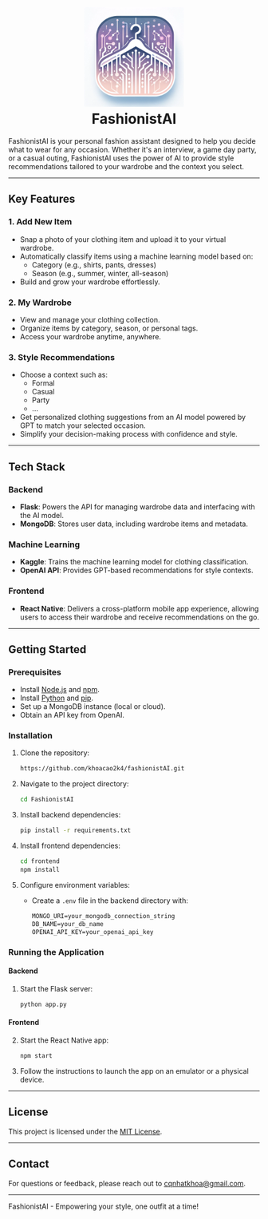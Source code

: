 <h1 align="center">
  <br>
  <img src="/img/logo.webp" alt="FashionistAI" width="200">
  <br>
  FashionistAI
  <br>
</h1>

FashionistAI is your personal fashion assistant designed to help you decide what to wear for any occasion. Whether it's an interview, a game day party, or a casual outing, FashionistAI uses the power of AI to provide style recommendations tailored to your wardrobe and the context you select.

---

## Key Features

### 1. **Add New Item**

- Snap a photo of your clothing item and upload it to your virtual wardrobe.
- Automatically classify items using a machine learning model based on:
  - Category (e.g., shirts, pants, dresses)
  - Season (e.g., summer, winter, all-season)
- Build and grow your wardrobe effortlessly.

### 2. **My Wardrobe**

- View and manage your clothing collection.
- Organize items by category, season, or personal tags.
- Access your wardrobe anytime, anywhere.

### 3. **Style Recommendations**

- Choose a context such as:
  - Formal
  - Casual
  - Party
  - ...
- Get personalized clothing suggestions from an AI model powered by GPT to match your selected occasion.
- Simplify your decision-making process with confidence and style.

---

## Tech Stack

### Backend

- **Flask**: Powers the API for managing wardrobe data and interfacing with the AI model.
- **MongoDB**: Stores user data, including wardrobe items and metadata.

### Machine Learning

- **Kaggle**: Trains the machine learning model for clothing classification.
- **OpenAI API**: Provides GPT-based recommendations for style contexts.

### Frontend

- **React Native**: Delivers a cross-platform mobile app experience, allowing users to access their wardrobe and receive recommendations on the go.

---

## Getting Started

### Prerequisites

- Install [Node.js](https://nodejs.org/) and [npm](https://www.npmjs.com/).
- Install [Python](https://www.python.org/) and [pip](https://pip.pypa.io/).
- Set up a MongoDB instance (local or cloud).
- Obtain an API key from OpenAI.

### Installation

1. Clone the repository:

   ```bash
   https://github.com/khoacao2k4/fashionistAI.git
   ```

2. Navigate to the project directory:

   ```bash
   cd FashionistAI
   ```

3. Install backend dependencies:

   ```bash
   pip install -r requirements.txt
   ```

4. Install frontend dependencies:

   ```bash
   cd frontend
   npm install
   ```

5. Configure environment variables:

   - Create a `.env` file in the backend directory with:
     ```env
     MONGO_URI=your_mongodb_connection_string
     DB_NAME=your_db_name
     OPENAI_API_KEY=your_openai_api_key
     ```

### Running the Application

#### Backend

1. Start the Flask server:
   ```bash
   python app.py
   ```

#### Frontend

2. Start the React Native app:

   ```bash
   npm start
   ```

3. Follow the instructions to launch the app on an emulator or a physical device.

---

## License

This project is licensed under the [MIT License](LICENSE).

---

## Contact

For questions or feedback, please reach out to [cqnhatkhoa@gmail.com](mailto\:cqnhatkhoa@gmail.com).

---

FashionistAI - Empowering your style, one outfit at a time!

